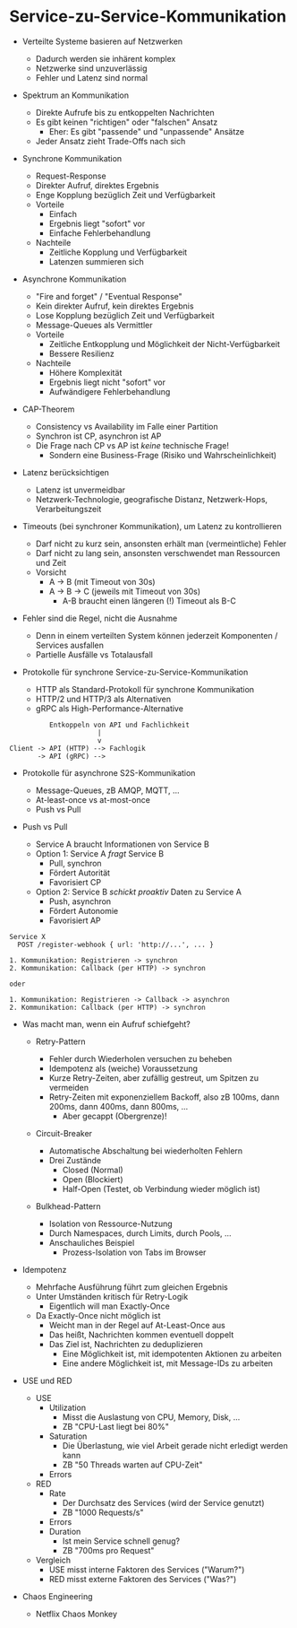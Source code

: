 # Service-zu-Service-Kommunikation

- Verteilte Systeme basieren auf Netzwerken
  - Dadurch werden sie inhärent komplex
  - Netzwerke sind unzuverlässig
  - Fehler und Latenz sind normal

- Spektrum an Kommunikation
  - Direkte Aufrufe bis zu entkoppelten Nachrichten
  - Es gibt keinen "richtigen" oder "falschen" Ansatz
    - Eher: Es gibt "passende" und "unpassende" Ansätze
  - Jeder Ansatz zieht Trade-Offs nach sich

- Synchrone Kommunikation
  - Request-Response
  - Direkter Aufruf, direktes Ergebnis
  - Enge Kopplung bezüglich Zeit und Verfügbarkeit
  - Vorteile
    - Einfach
    - Ergebnis liegt "sofort" vor
    - Einfache Fehlerbehandlung
  - Nachteile
    - Zeitliche Kopplung und Verfügbarkeit
    - Latenzen summieren sich

- Asynchrone Kommunikation
  - "Fire and forget" / "Eventual Response"
  - Kein direkter Aufruf, kein direktes Ergebnis
  - Lose Kopplung bezüglich Zeit und Verfügbarkeit
  - Message-Queues als Vermittler
  - Vorteile
    - Zeitliche Entkopplung und Möglichkeit der Nicht-Verfügbarkeit
    - Bessere Resilienz
  - Nachteile
    - Höhere Komplexität
    - Ergebnis liegt nicht "sofort" vor
    - Aufwändigere Fehlerbehandlung

- CAP-Theorem
  - Consistency vs Availability im Falle einer Partition
  - Synchron ist CP, asynchron ist AP
  - Die Frage nach CP vs AP ist *keine* technische Frage!
    - Sondern eine Business-Frage (Risiko und Wahrscheinlichkeit)

- Latenz berücksichtigen
  - Latenz ist unvermeidbar
  - Netzwerk-Technologie, geografische Distanz, Netzwerk-Hops, Verarbeitungszeit

- Timeouts (bei synchroner Kommunikation), um Latenz zu kontrollieren
  - Darf nicht zu kurz sein, ansonsten erhält man (vermeintliche) Fehler
  - Darf nicht zu lang sein, ansonsten verschwendet man Ressourcen und Zeit
  - Vorsicht
    - A -> B (mit Timeout von 30s)
    - A -> B -> C (jeweils mit Timeout von 30s)
      - A-B braucht einen längeren (!) Timeout als B-C

- Fehler sind die Regel, nicht die Ausnahme
  - Denn in einem verteilten System können jederzeit Komponenten / Services ausfallen
  - Partielle Ausfälle vs Totalausfall

- Protokolle für synchrone Service-zu-Service-Kommunikation
  - HTTP als Standard-Protokoll für synchrone Kommunikation
  - HTTP/2 und HTTP/3 als Alternativen
  - gRPC als High-Performance-Alternative

```
          Entkoppeln von API und Fachlichkeit
                      |
                      v
Client -> API (HTTP) --> Fachlogik
       -> API (gRPC) -->
```

- Protokolle für asynchrone S2S-Kommunikation
  - Message-Queues, zB AMQP, MQTT, …
  - At-least-once vs at-most-once
  - Push vs Pull

- Push vs Pull
  - Service A braucht Informationen von Service B
  - Option 1: Service A *fragt* Service B
    - Pull, synchron
    - Fördert Autorität
    - Favorisiert CP
  - Option 2: Service B *schickt proaktiv* Daten zu Service A
    - Push, asynchron
    - Fördert Autonomie
    - Favorisiert AP

```
Service X
  POST /register-webhook { url: 'http://...', ... }

1. Kommunikation: Registrieren -> synchron
2. Kommunikation: Callback (per HTTP) -> synchron

oder

1. Kommunikation: Registrieren -> Callback -> asynchron
2. Kommunikation: Callback (per HTTP) -> synchron
```

- Was macht man, wenn ein Aufruf schiefgeht?
  - Retry-Pattern
    - Fehler durch Wiederholen versuchen zu beheben
    - Idempotenz als (weiche) Voraussetzung
    - Kurze Retry-Zeiten, aber zufällig gestreut, um Spitzen zu vermeiden
    - Retry-Zeiten mit exponenziellem Backoff, also zB 100ms, dann 200ms, dann 400ms, dann 800ms, …
      - Aber gecappt (Obergrenze)!

  - Circuit-Breaker
    - Automatische Abschaltung bei wiederholten Fehlern
    - Drei Zustände
      - Closed (Normal)
      - Open (Blockiert)
      - Half-Open (Testet, ob Verbindung wieder möglich ist)

  - Bulkhead-Pattern
    - Isolation von Ressource-Nutzung
    - Durch Namespaces, durch Limits, durch Pools, …
    - Anschauliches Beispiel
      - Prozess-Isolation von Tabs im Browser

- Idempotenz
  - Mehrfache Ausführung führt zum gleichen Ergebnis
  - Unter Umständen kritisch für Retry-Logik
    - Eigentlich will man Exactly-Once
  - Da Exactly-Once nicht möglich ist
    - Weicht man in der Regel auf At-Least-Once aus
    - Das heißt, Nachrichten kommen eventuell doppelt
    - Das Ziel ist, Nachrichten zu deduplizieren
      - Eine Möglichkeit ist, mit idempotenten Aktionen zu arbeiten
      - Eine andere Möglichkeit ist, mit Message-IDs zu arbeiten

- USE und RED
  - USE
    - Utilization
      - Misst die Auslastung von CPU, Memory, Disk, …
      - ZB "CPU-Last liegt bei 80%"
    - Saturation
      - Die Überlastung, wie viel Arbeit gerade nicht erledigt werden kann
      - ZB "50 Threads warten auf CPU-Zeit"
    - Errors
  - RED
    - Rate
      - Der Durchsatz des Services (wird der Service genutzt)
      - ZB "1000 Requests/s"
    - Errors
    - Duration
      - Ist mein Service schnell genug?
      - ZB "700ms pro Request"
  - Vergleich
    - USE misst interne Faktoren des Services ("Warum?")
    - RED misst externe Faktoren des Services ("Was?")

- Chaos Engineering
  - Netflix Chaos Monkey
